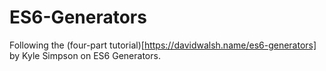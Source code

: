 # ES6-Generators

Following the (four-part tutorial)[https://davidwalsh.name/es6-generators] by Kyle Simpson on ES6 Generators.

